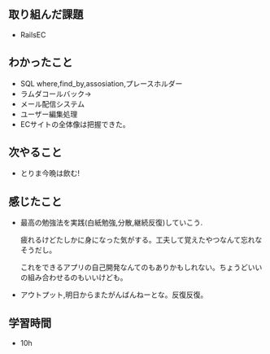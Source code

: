 ## 取り組んだ課題
- RailsEC

## わかったこと
- SQL where,find_by,assosiation,プレースホルダー
- ラムダコールバック->
- メール配信システム
- ユーザー編集処理
- ECサイトの全体像は把握できた。

## 次やること
- とりま今晩は飲む!

## 感じたこと
- 最高の勉強法を実践(白紙勉強,分散,継続反復)していこう.

  疲れるけどたしかに身になった気がする。工夫して覚えたやつなんて忘れなそうだし。

  これをできるアプリの自己開発なんてのもありかもしれない。ちょうどいいの組み合わせるのもいいけども。

- アウトプット,明日からまたがんばんねーとな。反復反復。

## 学習時間
- 10h

